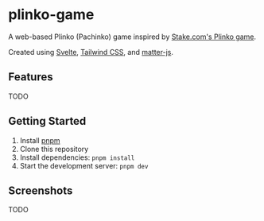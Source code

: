 # plinko-game

A web-based Plinko (Pachinko) game inspired by [Stake.com's Plinko game](https://stake.com/casino/games/plinko).

Created using [Svelte](https://svelte.dev/), [Tailwind CSS](https://tailwindcss.com/), and [matter-js](https://github.com/liabru/matter-js).

## Features

TODO

## Getting Started

1. Install [pnpm](https://pnpm.io/installation)
2. Clone this repository
3. Install dependencies: `pnpm install`
4. Start the development server: `pnpm dev`

## Screenshots

TODO